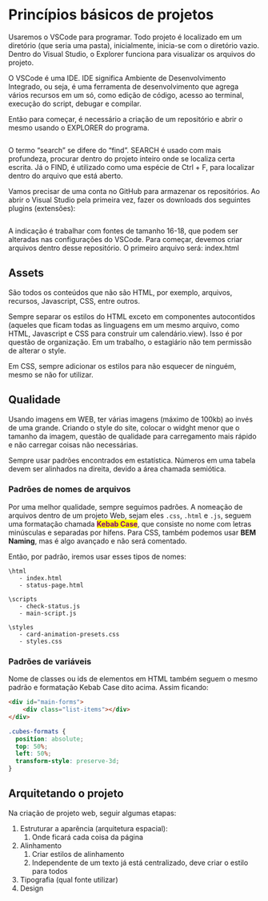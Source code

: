 # Princípios básicos de projetos

Usaremos o VSCode para programar. Todo projeto é localizado em um diretório (que seria uma pasta), inicialmente, inicia-se com o diretório vazio. Dentro do Visual Studio, o Explorer funciona para visualizar os arquivos do projeto.

O VSCode é uma IDE. IDE significa Ambiente de Desenvolvimento Integrado, ou seja, é uma ferramenta de desenvolvimento que agrega vários recursos em um só, como edição de código, acesso ao terminal, execução do script, debugar e compilar.

Então para começar, é necessário a criação de um repositório e abrir o mesmo usando o EXPLORER do programa.

<figure><img src="../../.gitbook/assets/repositório de projeto.png" alt=""><figcaption></figcaption></figure>

O termo “search” se difere do “find”. SEARCH é usado com mais profundeza, procurar dentro do projeto inteiro onde se localiza certa escrita. Já o FIND, é utilizado como uma espécie de Ctrl + F, para localizar dentro do arquivo que está aberto.

Vamos precisar de uma conta no GitHub para armazenar os repositórios. Ao abrir o Visual Studio pela primeira vez, fazer os downloads dos seguintes plugins (extensões):

<figure><img src="../../.gitbook/assets/extensões para programar em web.png" alt=""><figcaption></figcaption></figure>

A indicação é trabalhar com fontes de tamanho 16-18, que podem ser alteradas nas configurações do VSCode. Para começar, devemos criar arquivos dentro desse repositório. O primeiro arquivo será: index.html

## Assets

São todos os conteúdos que não são HTML, por exemplo, arquivos, recursos, Javascript, CSS, entre outros.

Sempre separar os estilos do HTML exceto em componentes autocontidos (aqueles que ficam todas as linguagens em um mesmo arquivo, como HTML, Javascript e CSS para construir um calendário.view). Isso é por questão de organização. Em um trabalho, o estagiário não tem permissão de alterar o style.

Em CSS, sempre adicionar os estilos para não esquecer de ninguém, mesmo se não for utilizar.

## Qualidade

Usando imagens em WEB, ter várias imagens (máximo de 100kb) ao invés de uma grande. Criando o style do site, colocar o widght menor que o tamanho da imagem, questão de qualidade para carregamento mais rápido e não carregar coisas não necessárias.

Sempre usar padrões encontrados em estatística. Números em uma tabela devem ser alinhados na direita, devido a área chamada semiótica.

### Padrões de nomes de arquivos

Por uma melhor qualidade, sempre seguimos padrões. A nomeação de arquivos dentro de um projeto Web, sejam eles `.css`, `.html` e `.js`, seguem uma formatação chamada <mark style="color:purple;">**Kebab Case**</mark>, que consiste no nome com letras minúsculas e separadas por hífens. Para CSS, também podemos usar **BEM Naming**, mas é algo avançado e não será comentado.

Então, por padrão, iremos usar esses tipos de nomes:

```
\html
   - index.html
   - status-page.html
   
\scripts
   - check-status.js
   - main-script.js

\styles
   - card-animation-presets.css
   - styles.css
```

### Padrões de variáveis

Nome de classes ou ids de elementos em HTML também seguem o mesmo padrão e formatação Kebab Case dito acima. Assim ficando:

```html
<div id="main-forms">
    <div class="list-items"></div>
</div>
```

```css
.cubes-formats {
  position: absolute;
  top: 50%;
  left: 50%;
  transform-style: preserve-3d;
}
```

## Arquitetando o projeto

Na criação de projeto web, seguir algumas etapas:

1. Estruturar a aparência (arquitetura espacial):
   1. Onde ficará cada coisa da página
2. Alinhamento
   1. Criar estilos de alinhamento
   2. Independente de um texto já está centralizado, deve criar o estilo para todos
3. Tipografia (qual fonte utilizar)
4. Design

